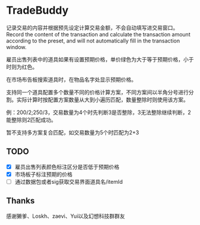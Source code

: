 # TradeBuddy

记录交易的内容并根据预先设定计算交易金额，不会自动填写进交易窗口。
Record the content of the transaction and calculate the transaction amount according to the preset, and will not automatically fill in the transaction window.

雇员出售列表中的道具如果有设置预期价格，单价绿色为大于等于预期价格，小于时则为红色。

在市场布告板搜索道具时，在物品名字处显示预期价格。

支持同一个道具配置多个数量不同的价格计算方案，不同方案间以半角分号进行分割。实际计算时按配置方案数量从大到小遍历匹配，数量整除时则使用该方案。

例：200/2;250/3，交易数量为4个时先判断3是否整除，3无法整除继续判断，2能整除则2匹配成功。

暂不支持多方案复合匹配，如交易数量为5个时匹配为2+3

## TODO

- [x] 雇员出售列表颜色标注区分是否低于预期价格
- [x] 市场板子标注预期的价格
- [ ] 通过数据包或者sig获取交易界面道具名/itemId

## Thanks

感谢獭爹、Loskh、zaevi、Yui以及幻想科技群群友
